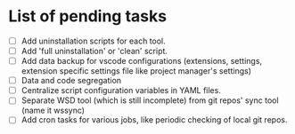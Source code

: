 # List of pending tasks
- [ ] Add uninstallation scripts for each tool.
- [ ] Add 'full uninstallation' or 'clean' script.
- [ ] Add data backup for vscode configurations (extensions, settings, extension specific settings file like project manager's settings)
- [ ] Data and code segregation
- [ ] Centralize script configuration variables in YAML files.
- [ ] Separate WSD tool (which is still incomplete) from git repos' sync tool (name it wssync)
- [ ] Add cron tasks for various jobs, like periodic checking of local git repos.